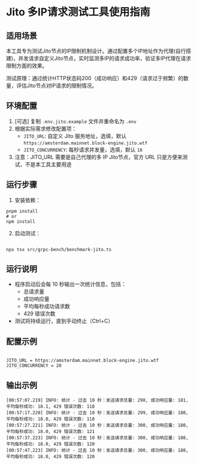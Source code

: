 # Jito 多IP请求测试工具使用指南

## 适用场景

本工具专为测试Jito节点的IP限制机制设计。通过配置多个IP地址作为代理(自行搭建)，并发请求自定义Jito节点，实时监测多IP的请求成功率，验证多IP代理在请求限制方面的效果。

测试原理：通过统计HTTP状态码200（成功响应）和429（请求过于频繁）的数量，评估Jito节点对IP请求的限制情况。

## 环境配置

1. [可选] 复制 `.env.jito.example` 文件并重命名为 `.env`
2. 根据实际需求修改配置项：
   - `JITO_URL`: 自定义 Jito 服务地址，选填，默认 `https://amsterdam.mainnet.block-engine.jito.wtf`
   - `JITO_CONCURRENCY`: 每秒请求并发量，选填，默认 `10`
3. 注意：JITO_URL 需要是自己代理的多 IP Jito节点，官方 URL 只是方便来测试，不是本工具主要用途

## 运行步骤

1. 安装依赖：

```
pnpm install
# or
npm install
```

2. 启动测试：

```

npx tsx src/grpc-bench/benchmark-jito.ts

```

## 运行说明

- 程序启动后会每 10 秒输出一次统计信息，包括：
  - 总请求量
  - 成功响应量
  - 平均每秒成功请求数
  - 429 错误次数
- 测试将持续运行，直到手动终止（Ctrl+C）

## 配置示例

```

JITO_URL = https://amsterdam.mainnet.block-engine.jito.wtf
JITO_CONCURRENCY = 20

```

## 输出示例

```
[00:57:07.219] INFO: 统计 - 过去 10 秒：发送请求总量: 298, 成功响应量: 181, 平均每秒成功: 18.1, 429 错误次数: 118
[00:57:17.220] INFO: 统计 - 过去 10 秒：发送请求总量: 299, 成功响应量: 180, 平均每秒成功: 18.0, 429 错误次数: 118
[00:57:27.221] INFO: 统计 - 过去 10 秒：发送请求总量: 300, 成功响应量: 180, 平均每秒成功: 18.0, 429 错误次数: 121
[00:57:37.223] INFO: 统计 - 过去 10 秒：发送请求总量: 300, 成功响应量: 180, 平均每秒成功: 18.0, 429 错误次数: 120
[00:57:47.223] INFO: 统计 - 过去 10 秒：发送请求总量: 300, 成功响应量: 180, 平均每秒成功: 18.0, 429 错误次数: 120
```
